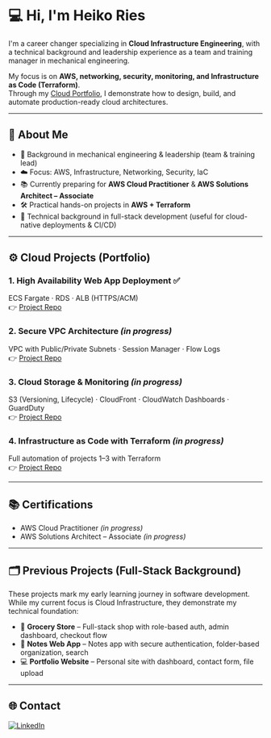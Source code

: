 # 💻 Hi, I'm Heiko Ries

I'm a career changer specializing in **Cloud Infrastructure Engineering**, with a technical background and leadership experience as a team and training manager in mechanical engineering.  

My focus is on **AWS, networking, security, monitoring, and Infrastructure as Code (Terraform)**.  
Through my [Cloud Portfolio](https://github.com/Hikko218/Cloud-Portfolio-AWS), I demonstrate how to design, build, and automate production-ready cloud architectures.  

---

## 🚀 About Me  
- 🧰 Background in mechanical engineering & leadership (team & training lead)  
- ☁️ Focus: AWS, Infrastructure, Networking, Security, IaC  
- 📚 Currently preparing for **AWS Cloud Practitioner** & **AWS Solutions Architect – Associate**  
- 🛠 Practical hands-on projects in **AWS + Terraform**  
- 🧩 Technical background in full-stack development (useful for cloud-native deployments & CI/CD)  

---

## ⚙️ Cloud Projects (Portfolio)  

### 1. High Availability Web App Deployment ✅  
ECS Fargate · RDS · ALB (HTTPS/ACM)  
👉 [Project Repo](https://github.com/Hikko218/Cloud-Portfolio-AWS/tree/main/01-ha-webapp)  

### 2. Secure VPC Architecture *(in progress)*  
VPC with Public/Private Subnets · Session Manager · Flow Logs  
👉 [Project Repo](https://github.com/Hikko218/Cloud-Portfolio-AWS/tree/main/02-secure-vpc)  

### 3. Cloud Storage & Monitoring *(in progress)*  
S3 (Versioning, Lifecycle) · CloudFront · CloudWatch Dashboards · GuardDuty  
👉 [Project Repo](https://github.com/Hikko218/Cloud-Portfolio-AWS/tree/main/03-s3-monitoring)  

### 4. Infrastructure as Code with Terraform *(in progress)*  
Full automation of projects 1–3 with Terraform  
👉 [Project Repo](https://github.com/Hikko218/Cloud-Portfolio-AWS/tree/main/04-iac-terraform)  

---

## 📚 Certifications  
- AWS Cloud Practitioner *(in progress)*  
- AWS Solutions Architect – Associate *(in progress)*  

---

## 🗂 Previous Projects (Full-Stack Background)  

These projects mark my early learning journey in software development. While my current focus is Cloud Infrastructure, they demonstrate my technical foundation:  

- 🛒 **Grocery Store** – Full-stack shop with role-based auth, admin dashboard, checkout flow  
- 📝 **Notes Web App** – Notes app with secure authentication, folder-based organization, search  
- 💻 **Portfolio Website** – Personal site with dashboard, contact form, file upload  

---

## 🌐 Contact
[![LinkedIn](https://img.shields.io/badge/LinkedIn-Heiko%20Ries-blue?style=flat-square&logo=linkedin)](https://www.linkedin.com/in/heiko-ries-b35778374)
